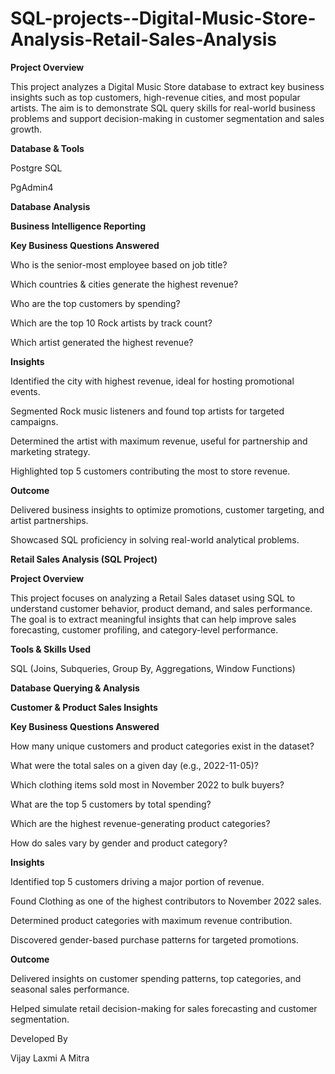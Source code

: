 # SQL-projects--Digital-Music-Store-Analysis-Retail-Sales-Analysis

**Project Overview**

This project analyzes a Digital Music Store database to extract key business insights such as top customers, high-revenue cities, and most popular artists. The aim is to demonstrate SQL query skills for real-world business problems and support decision-making in customer segmentation and sales growth.

**Database & Tools**

Postgre SQL

PgAdmin4

**Database Analysis**

**Business Intelligence Reporting**

**Key Business Questions Answered**

Who is the senior-most employee based on job title?

Which countries & cities generate the highest revenue?

Who are the top customers by spending?

Which are the top 10 Rock artists by track count?

Which artist generated the highest revenue?

**Insights**

Identified the city with highest revenue, ideal for hosting promotional events.

Segmented Rock music listeners and found top artists for targeted campaigns.

Determined the artist with maximum revenue, useful for partnership and marketing strategy.

Highlighted top 5 customers contributing the most to store revenue.

**Outcome**

Delivered business insights to optimize promotions, customer targeting, and artist partnerships.

Showcased SQL proficiency in solving real-world analytical problems.

**Retail Sales Analysis (SQL Project)**

**Project Overview**

This project focuses on analyzing a Retail Sales dataset using SQL to understand customer behavior, product demand, and sales performance. The goal is to extract meaningful insights that can help improve sales forecasting, customer profiling, and category-level performance.

**Tools & Skills Used**

SQL (Joins, Subqueries, Group By, Aggregations, Window Functions)

**Database Querying & Analysis**

**Customer & Product Sales Insights**

**Key Business Questions Answered**

How many unique customers and product categories exist in the dataset?

What were the total sales on a given day (e.g., 2022-11-05)?

Which clothing items sold most in November 2022 to bulk buyers?

What are the top 5 customers by total spending?

Which are the highest revenue-generating product categories?

How do sales vary by gender and product category?

**Insights**

Identified top 5 customers driving a major portion of revenue.

Found Clothing as one of the highest contributors to November 2022 sales.

Determined product categories with maximum revenue contribution.

Discovered gender-based purchase patterns for targeted promotions.

**Outcome**

Delivered insights on customer spending patterns, top categories, and seasonal sales performance.

Helped simulate retail decision-making for sales forecasting and customer segmentation.

Developed By

Vijay Laxmi A Mitra

